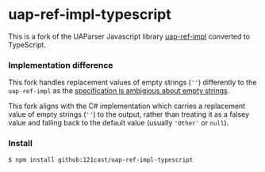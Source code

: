 # uap-ref-impl-typescript 

This is a fork of the UAParser Javascript library [uap-ref-impl](https://github.com/ua-parser/uap-ref-impl) converted to TypeScript.

### Implementation difference

This fork handles replacement values of empty strings (`''`) differently to the `uap-ref-impl` as the [specification is ambigious about empty strings](https://github.com/ua-parser/uap-core/issues/510).

This fork aligns with the C# implementation which carries a replacement value of empty strings (`''`) to the output, rather than treating it as a falsey value and falling back to the default value (usually `'Other'` or `null`).

### Install
```
$ npm install github:121cast/uap-ref-impl-typescript
```

